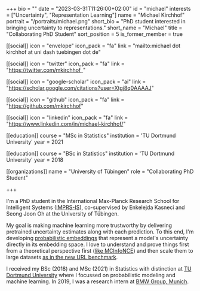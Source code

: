 +++
bio = ""
date = "2023-03-31T11:26:00+02:00"
id = "michael"
interests = ["Uncertainty", "Representation Learning"]
name = "Michael Kirchhof"
portrait = "/portraits/michael.png"
short_bio = "PhD student interested in bringing uncertainty to representations."
short_name = "Michael"
title = "Collaborating PhD Student"
sort_position = 5
is_former_member = true

[[social]]
    icon = "envelope"
    icon_pack = "fa"
    link = "mailto:michael dot kirchhof at uni dash tuebingen dot de"

[[social]]
    icon = "twitter"
    icon_pack = "fa"
    link = "https://twitter.com/mkirchhof_"

[[social]]
    icon = "google-scholar"
    icon_pack = "ai"
    link = "https://scholar.google.com/citations?user=Xtgj8q0AAAAJ"

[[social]]
    icon = "github"
    icon_pack = "fa"
    link = "https://github.com/mkirchhof"

[[social]]
    icon = "linkedin"
    icon_pack = "fa"
    link = "https://www.linkedin.com/in/michael-kirchhof/"

[[education]]
    course = "MSc in Statistics"
    institution = 'TU Dortmund University'
    year = 2021

[[education]]
    course = "BSc in Statistics"
    institution = 'TU Dortmund University'
    year = 2018

[[organizations]]
    name = "University of Tübingen"
    role = "Collaborating PhD Student"

+++

I'm a PhD student in the International Max-Planck Research School for Intelligent Systems ([IMPRS-IS](https://imprs.is.mpg.de/)), co-supervised by Enkelejda Kasneci and Seong Joon Oh at the University of Tübingen. 

My goal is making machine learning more trustworthy by delivering pretrained uncertainty estimates along with each prediction. To this end, I'm developing [probabilistic embeddings](https://arxiv.org/abs/2207.03784) that represent a model's uncertainty directly in its embedding space. I love to understand and prove things first from a theoretical perspective first ([like MCInfoNCE](https://arxiv.org/abs/2302.02865)) and then scale them to large datasets [as in the new URL benchmark](https://arxiv.org/abs/2307.03810).

I received my BSc (2018) and MSc (2021) in Statistics with distinction at [TU Dortmund University](https://statistik.tu-dortmund.de/en/) where I focussed on probabilistic modeling and machine learning. In 2019, I was a research intern at [BMW Group, Munich](https://www.bmwgroup.com/).